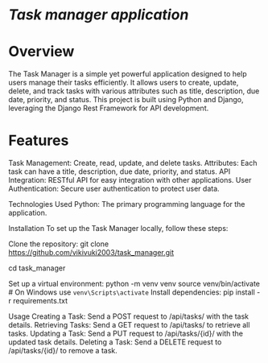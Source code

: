 # *Task manager application*

# **Overview**
The Task Manager is a simple yet powerful application designed to help users manage their tasks efficiently. It allows users to create, update, delete, and track tasks with various attributes such as title, description, due date, priority, and status. This project is built using Python and Django, leveraging the Django Rest Framework for API development.

# **Features**
Task Management: Create, read, update, and delete tasks.
Attributes: Each task can have a title, description, due date, priority, and status.
API Integration: RESTful API for easy integration with other applications.
User Authentication: Secure user authentication to protect user data.

Technologies Used
Python: The primary programming language for the application.

Installation
To set up the Task Manager locally, follow these steps:

Clone the repository:
git clone https://github.com/vikivuki2003/task_manager.git

cd task_manager

Set up a virtual environment:
python -m venv venv
source venv/bin/activate  # On Windows use `venv\Scripts\activate`
Install dependencies:
pip install -r requirements.txt

Usage
Creating a Task: Send a POST request to /api/tasks/ with the task details.
Retrieving Tasks: Send a GET request to /api/tasks/ to retrieve all tasks.
Updating a Task: Send a PUT request to /api/tasks/{id}/ with the updated task details.
Deleting a Task: Send a DELETE request to /api/tasks/{id}/ to remove a task.

